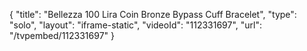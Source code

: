 {
    "title": "Bellezza 100 Lira Coin Bronze Bypass Cuff Bracelet",
    "type": "solo",
    "layout": "iframe-static",
    "videoId": "112331697",
    "url": "\/tvpembed\/112331697"
}